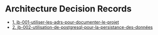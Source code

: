 # Architecture Decision Records

* [1. jb-001-utiliser-les-adrs-pour-documenter-le-projet](ccc-jb-001-utiliser-les-adrs-pour-documenter-le-projet.md)
* [2. jb-002-utilisation-de-postgresql-pour-la-persistance-des-données](ccc-jb-002-utilisation-de-postgresql-pour-la-persistance-des-donnees.md)
